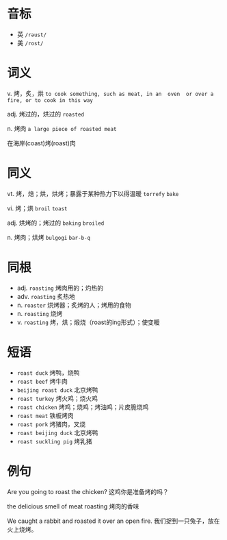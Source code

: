 # 音标

- 英 `/rəust/`
- 美 `/rost/`

# 词义

v. 烤，炙，烘
`to cook something, such as meat, in an  oven  or over a fire, or to cook in this way`

adj. 烤过的，烘过的
`roasted`

n. 烤肉
`a large piece of roasted meat`



在海岸(coast)烤(roast)肉

# 同义

vt. 烤，焙；烘，烘烤；暴露于某种热力下以得温暖
`torrefy` `bake`

vi. 烤；烘
`broil` `toast`

adj. 烘烤的；烤过的
`baking` `broiled`

n. 烤肉；烘烤
`bulgogi` `bar-b-q`

# 同根

- adj. `roasting` 烤肉用的；灼热的
- adv. `roasting` 炙热地
- n. `roaster` 烘烤器；炙烤的人；烤用的食物
- n. `roasting` 烧烤
- v. `roasting` 烤，烘；煅烧（roast的ing形式）；使变暖

# 短语

- `roast duck` 烤鸭，烧鸭
- `roast beef` 烤牛肉
- `beijing roast duck` 北京烤鸭
- `roast turkey` 烤火鸡；烧火鸡
- `roast chicken` 烤鸡；烧鸡；烤油鸡；片皮脆烧鸡
- `roast meat` 铁板烤肉
- `roast pork` 烤猪肉，叉烧
- `roast beijing duck` 北京烤鸭
- `roast suckling pig` 烤乳猪

# 例句

Are you going to roast the chicken?
这鸡你是准备烤的吗？

the delicious smell of meat roasting
烤肉的香味

We caught a rabbit and roasted it over an open fire.
我们捉到一只兔子，放在火上烧烤。


